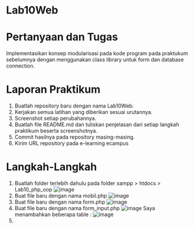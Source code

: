# Lab10Web
# Pertanyaan dan Tugas
Implementasikan konsep modularisasi pada kode program pada praktukum sebelumnya
dengan menggunakan class library untuk form dan database connection.
# Laporan Praktikum
1. Buatlah repository baru dengan nama Lab10Web.
2. Kerjakan semua latihan yang diberikan sesuai urutannya.
3. Screenshot setiap perubahannya.
4. Buatlah file README.md dan tuliskan penjelasan dari setiap langkah praktikum beserta
screenshotnya.
5. Commit hasilnya pada repository masing-masing.
6. Kirim URL repository pada e-learning ecampus
# Langkah-Langkah
1. Buatlah folder terlebih dahulu pada folder xampp > htdocs > Lab10_php_oop 
![image](https://github.com/user-attachments/assets/162996e3-4701-4f42-9b01-511cc4750071)
2. Buat file baru dengan nama mobil.php
![image](https://github.com/user-attachments/assets/3e64e67b-d93e-4c80-b658-c2e71a5f9dbb)
3. Buat file baru dengan nama form.php
![image](https://github.com/user-attachments/assets/a0116c00-536d-4b34-86ba-6ce3309ff4d1)
4. Buat file baru dengan nama form_input.php
![image](https://github.com/user-attachments/assets/3497e127-a725-4858-be14-e77bcc56a24d)
Saya menambahkan beberapa table : 
![image](https://github.com/user-attachments/assets/483a7835-f4ee-47ca-a212-901ef5dc4fd7)
5. 

